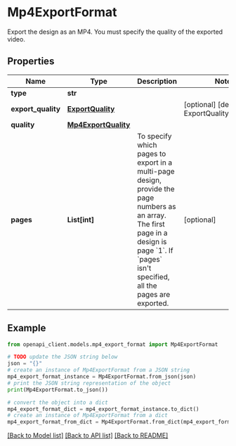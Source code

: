 # Mp4ExportFormat

Export the design as an MP4. You must specify the quality of the exported video.

## Properties

Name | Type | Description | Notes
------------ | ------------- | ------------- | -------------
**type** | **str** |  | 
**export_quality** | [**ExportQuality**](ExportQuality.md) |  | [optional] [default to ExportQuality.REGULAR]
**quality** | [**Mp4ExportQuality**](Mp4ExportQuality.md) |  | 
**pages** | **List[int]** | To specify which pages to export in a multi-page design, provide the page numbers as an array. The first page in a design is page &#x60;1&#x60;. If &#x60;pages&#x60; isn&#39;t specified, all the pages are exported. | [optional] 

## Example

```python
from openapi_client.models.mp4_export_format import Mp4ExportFormat

# TODO update the JSON string below
json = "{}"
# create an instance of Mp4ExportFormat from a JSON string
mp4_export_format_instance = Mp4ExportFormat.from_json(json)
# print the JSON string representation of the object
print(Mp4ExportFormat.to_json())

# convert the object into a dict
mp4_export_format_dict = mp4_export_format_instance.to_dict()
# create an instance of Mp4ExportFormat from a dict
mp4_export_format_from_dict = Mp4ExportFormat.from_dict(mp4_export_format_dict)
```
[[Back to Model list]](../README.md#documentation-for-models) [[Back to API list]](../README.md#documentation-for-api-endpoints) [[Back to README]](../README.md)


